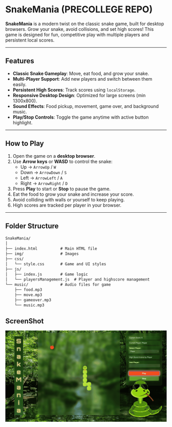 # SnakeMania (PRECOLLEGE REPO)

**SnakeMania** is a modern twist on the classic snake game, built for desktop browsers. Grow your snake, avoid collisions, and set high scores! This game is designed for fun, competitive play with multiple players and persistent local scores.

---

## Features

- **Classic Snake Gameplay**: Move, eat food, and grow your snake.
- **Multi-Player Support**: Add new players and switch between them easily.
- **Persistent High Scores**: Track scores using `localStorage`.
- **Responsive Desktop Design**: Optimized for large screens (min 1300x800).
- **Sound Effects**: Food pickup, movement, game over, and background music.
- **Play/Stop Controls**: Toggle the game anytime with active button highlight.

---

## How to Play

1. Open the game on a **desktop browser**.
2. Use **Arrow keys** or **WASD** to control the snake:
   - Up → `ArrowUp` / `W`
   - Down → `ArrowDown` / `S`
   - Left → `ArrowLeft` / `A`
   - Right → `ArrowRight` / `D`
3. Press **Play** to start or **Stop** to pause the game.
4. Eat the food to grow your snake and increase your score.
5. Avoid colliding with walls or yourself to keep playing.
6. High scores are tracked per player in your browser.

---

## Folder Structure

```
SnakeMania/
│
├── index.html          # Main HTML file
├── img/                # Images
├── css/
│   └── style.css       # Game and UI styles
├── js/
│   ├── index.js        # Game logic
│   └── playersManagement.js  # Player and highscore management
└── music/              # Audio files for game
    ├── food.mp3
    ├── move.mp3
    ├── gameover.mp3
    └── music.mp3
```

## ScreenShot

![screenshot](Screenshot.png)
